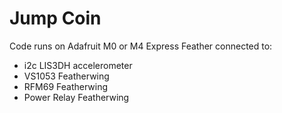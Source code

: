 # Jump Coin

Code runs on Adafruit M0 or M4 Express Feather connected to:
- i2c LIS3DH accelerometer
- VS1053 Featherwing
- RFM69 Featherwing
- Power Relay Featherwing


